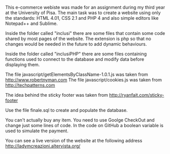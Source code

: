 This e-commerce webiste was made for an assignment during my third year at the University of Pisa. The main task was to create a website using only the standards: HTML 4.01, CSS 2.1 and PHP 4 and also simple editors like Notepad++ and Sublime.

Inside the folder called "inclusi" there are some files that contain some code shared by most pages of the website. The extension is php so that no changes would be needed in the future to add dynamic behaviours.

Inside the folder called "inclusiPHP" there are some files containing functions used to connect to the database and modify data before displaying them.

The file javascript/getElementsByClassName-1.0.1.js was taken from http://www.robertnyman.com
The file javascript/cookies.js was taken from  http://techpatterns.com

The idea behind the sticky footer was taken from http://ryanfait.com/sticky-footer

Use the file finale.sql to create and populate the database.

You can't actually buy any item. You need to use Goolge CheckOut and change just some lines of code. In the code on GitHub a boolean variable is used to simulate the payment.

You can see a live version of the website at the following address http://ladymcreazioni.altervista.org/